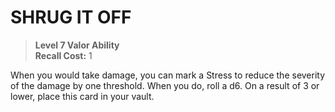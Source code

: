 ﻿---
tags:
  - Ability
  - CharacterOption
name: 'SHRUG IT OFF'
level: 7
domain: 'Valor'
type: 'Ability'
recall: '1'
description: 'When you would take damage, you can mark a Stress to reduce the severity of the damage by one threshold. When you do, roll a d6. On a result of 3 or lower, place this card in your vault.'
---
# SHRUG IT OFF

> **Level 7 Valor Ability**  
> **Recall Cost:** 1

When you would take damage, you can mark a Stress to reduce the severity of the damage by one threshold. When you do, roll a d6. On a result of 3 or lower, place this card in your vault.
